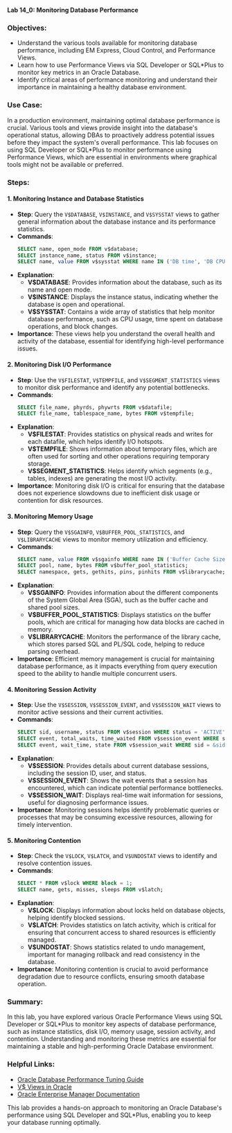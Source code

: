 **Lab 14_0: Monitoring Database Performance**

### Objectives:
- Understand the various tools available for monitoring database performance, including EM Express, Cloud Control, and Performance Views.
- Learn how to use Performance Views via SQL Developer or SQL*Plus to monitor key metrics in an Oracle Database.
- Identify critical areas of performance monitoring and understand their importance in maintaining a healthy database environment.

### Use Case:
In a production environment, maintaining optimal database performance is crucial. Various tools and views provide insight into the database's operational status, allowing DBAs to proactively address potential issues before they impact the system's overall performance. This lab focuses on using SQL Developer or SQL*Plus to monitor performance using Performance Views, which are essential in environments where graphical tools might not be available or preferred.

### Steps:

#### 1. **Monitoring Instance and Database Statistics**
   - **Step**: Query the `V$DATABASE`, `V$INSTANCE`, and `V$SYSSTAT` views to gather general information about the database instance and its performance statistics.
   - **Commands**:
     ```sql
     SELECT name, open_mode FROM v$database;
     SELECT instance_name, status FROM v$instance;
     SELECT name, value FROM v$sysstat WHERE name IN ('DB time', 'DB CPU', 'DB block changes');
     ```
   - **Explanation**:
     - **V$DATABASE**: Provides information about the database, such as its name and open mode.
     - **V$INSTANCE**: Displays the instance status, indicating whether the database is open and operational.
     - **V$SYSSTAT**: Contains a wide array of statistics that help monitor database performance, such as CPU usage, time spent on database operations, and block changes.
   - **Importance**: These views help you understand the overall health and activity of the database, essential for identifying high-level performance issues.

#### 2. **Monitoring Disk I/O Performance**
   - **Step**: Use the `V$FILESTAT`, `V$TEMPFILE`, and `V$SEGMENT_STATISTICS` views to monitor disk performance and identify any potential bottlenecks.
   - **Commands**:
     ```sql
     SELECT file_name, phyrds, phywrts FROM v$datafile;
     SELECT file_name, tablespace_name, bytes FROM v$tempfile;
     ```
   - **Explanation**:
     - **V$FILESTAT**: Provides statistics on physical reads and writes for each datafile, which helps identify I/O hotspots.
     - **V$TEMPFILE**: Shows information about temporary files, which are often used for sorting and other operations requiring temporary storage.
     - **V$SEGMENT_STATISTICS**: Helps identify which segments (e.g., tables, indexes) are generating the most I/O activity.
   - **Importance**: Monitoring disk I/O is critical for ensuring that the database does not experience slowdowns due to inefficient disk usage or contention for disk resources.

#### 3. **Monitoring Memory Usage**
   - **Step**: Query the `V$SGAINFO`, `V$BUFFER_POOL_STATISTICS`, and `V$LIBRARYCACHE` views to monitor memory utilization and efficiency.
   - **Commands**:
     ```sql
     SELECT name, value FROM v$sgainfo WHERE name IN ('Buffer Cache Size', 'Shared Pool Size', 'Large Pool Size');
     SELECT pool, name, bytes FROM v$buffer_pool_statistics;
     SELECT namespace, gets, gethits, pins, pinhits FROM v$librarycache;
     ```
   - **Explanation**:
     - **V$SGAINFO**: Provides information about the different components of the System Global Area (SGA), such as the buffer cache and shared pool sizes.
     - **V$BUFFER_POOL_STATISTICS**: Displays statistics on the buffer pools, which are critical for managing how data blocks are cached in memory.
     - **V$LIBRARYCACHE**: Monitors the performance of the library cache, which stores parsed SQL and PL/SQL code, helping to reduce parsing overhead.
   - **Importance**: Efficient memory management is crucial for maintaining database performance, as it impacts everything from query execution speed to the ability to handle multiple concurrent users.

#### 4. **Monitoring Session Activity**
   - **Step**: Use the `V$SESSION`, `V$SESSION_EVENT`, and `V$SESSION_WAIT` views to monitor active sessions and their current activities.
   - **Commands**:
     ```sql
     SELECT sid, username, status FROM v$session WHERE status = 'ACTIVE';
     SELECT event, total_waits, time_waited FROM v$session_event WHERE sid = &sid;
     SELECT event, wait_time, state FROM v$session_wait WHERE sid = &sid;
     ```
   - **Explanation**:
     - **V$SESSION**: Provides details about current database sessions, including the session ID, user, and status.
     - **V$SESSION_EVENT**: Shows the wait events that a session has encountered, which can indicate potential performance bottlenecks.
     - **V$SESSION_WAIT**: Displays real-time wait information for sessions, useful for diagnosing performance issues.
   - **Importance**: Monitoring sessions helps identify problematic queries or processes that may be consuming excessive resources, allowing for timely intervention.

#### 5. **Monitoring Contention**
   - **Step**: Check the `V$LOCK`, `V$LATCH`, and `V$UNDOSTAT` views to identify and resolve contention issues.
   - **Commands**:
     ```sql
     SELECT * FROM v$lock WHERE block = 1;
     SELECT name, gets, misses, sleeps FROM v$latch;
     ```
   - **Explanation**:
     - **V$LOCK**: Displays information about locks held on database objects, helping identify blocked sessions.
     - **V$LATCH**: Provides statistics on latch activity, which is critical for ensuring that concurrent access to shared resources is efficiently managed.
     - **V$UNDOSTAT**: Shows statistics related to undo management, important for managing rollback and read consistency in the database.
   - **Importance**: Monitoring contention is crucial to avoid performance degradation due to resource conflicts, ensuring smooth database operation.

### Summary:
In this lab, you have explored various Oracle Performance Views using SQL Developer or SQL*Plus to monitor key aspects of database performance, such as instance statistics, disk I/O, memory usage, session activity, and contention. Understanding and monitoring these metrics are essential for maintaining a stable and high-performing Oracle Database environment.

### Helpful Links:
- [Oracle Database Performance Tuning Guide](https://docs.oracle.com/en/database/oracle/oracle-database/19/tgdba/index.html)
- [V$ Views in Oracle](https://docs.oracle.com/en/database/oracle/oracle-database/19/refrn/V-Views.html)
- [Oracle Enterprise Manager Documentation](https://docs.oracle.com/en/enterprise-manager/index.html)

This lab provides a hands-on approach to monitoring an Oracle Database's performance using SQL Developer and SQL*Plus, enabling you to keep your database running optimally.
